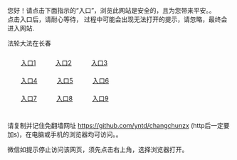 您好！请点击下面指示的“入口”，浏览此网站是安全的，且为您带来平安。。 <br/>
点击入口后，请耐心等待， 过程中可能会出现无法打开的提示，请忽略，最终会进入网站. </br>

法轮大法在长春<br/>
<div style="padding:10px"><a style="margin:20px" target="_blank" href="https://d2ov8yshd64wll.cloudfront.net/2Qpsp?inmxkehq" id="ccLink1" rel="nofollow">入口1</a> <a target="_blank" style="margin:20px" href="https://d3qj14v2y6gcme.cloudfront.net/2Qpsp?jkmev" id="ccLink2" rel="nofollow">入口2</a> <a style="margin:20px" target="_blank" href="https://d1azvs8vtkf3nw.cloudfront.net/2Qpsp?egnddw" id="ccLink3" rel="nofollow">入口3</a></div>

<div style="padding:10px" ><a style="margin:20px" target="_blank" href="https://d2ov8yshd64wll.cloudfront.net/2Qpsp?inmxkehq" id="ccLink4" rel="nofollow">入口4</a> <a style="margin:20px" href="https://d3qj14v2y6gcme.cloudfront.net/2Qpsp?jkmev" target="_blank" id="ccLink5" rel="nofollow">入口5</a> <a style="margin:20px" href="https://d1azvs8vtkf3nw.cloudfront.net/2Qpsp?egnddw" target="_blank" id="ccLink6" rel="nofollow">入口6</a></div>

<div style="padding:10px"><a style="margin:20px" target="_blank" href="https://d2ov8yshd64wll.cloudfront.net/2Qpsp?inmxkehq" id="ccLink7" rel="nofollow">入口7</a> <a style="margin:20px" href="https://d3qj14v2y6gcme.cloudfront.net/2Qpsp?jkmev" target="_blank" id="ccLink8" rel="nofollow">入口8</a> <a style="margin:20px" target="_blank" href="https://d1azvs8vtkf3nw.cloudfront.net/2Qpsp?egnddw" id="ccLink9" rel="nofollow">入口9</a></div>

<br/>



请复制并记住免翻墙网址 https://github.com/yntd/changchunzx (http后一定要加s)，在电脑或手机的浏览器均可访问。。<br/>

微信如提示停止访问该网页，须先点击右上角，选择浏览器打开。

